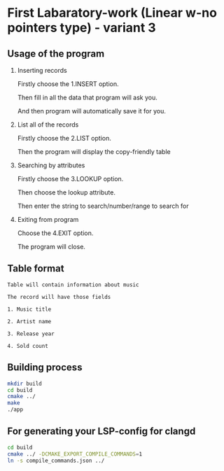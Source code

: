 # First Labaratory-work (Linear w-no pointers type) - variant 3

## Usage of the program

1. Inserting records

    Firstly choose the 1.INSERT option.

    Then fill in all the data that program will ask you.

    And then program will automatically save it for you.

2. List all of the records

    Firstly choose the 2.LIST option.

    Then the program will display the copy-friendly table

3. Searching by attributes

    Firstly choose the 3.LOOKUP option.

    Then choose the lookup attribute.

    Then enter the string to search/number/range to search for

4. Exiting from program

    Choose the 4.EXIT option.

    The program will close.

## Table format

    Table will contain information about music

    The record will have those fields

    1. Music title

    2. Artist name

    3. Release year

    4. Sold count

## Building process

```bash
mkdir build
cd build
cmake ../
make
./app
```

## For generating your LSP-config for clangd
```bash
cd build
cmake ../ -DCMAKE_EXPORT_COMPILE_COMMANDS=1
ln -s compile_commands.json ../
```
